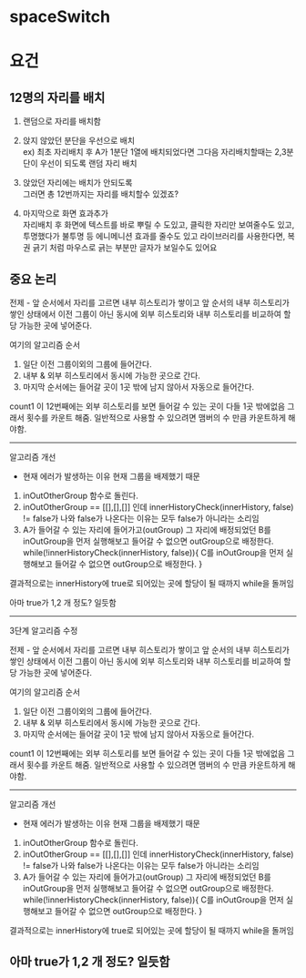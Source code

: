 # spaceSwitch

# 요건
## 12명의 자리를 배치

1. 랜덤으로 자리를 배치함  
1. 앉지 않았던 분단을 우선으로 배치  
ex) 최초 자리배치 후 A가 1분단 1열에 배치되었다면 그다음 자리배치할때는 2,3분단이 우선이 되도록 랜덤 자리 배치  

1. 앉았던 자리에는 배치가 안되도록  
그러면 총 12번까지는 자리를 배치할수 있겠죠?  
1. 마지막으로 화면 효과추가    
자리배치 후 화면에 텍스트를 바로 뿌릴 수 도있고, 클릭한 자리만 보여줄수도 있고,  
투명했다가 불투명 등 에니메니션 효과를 줄수도 있고 라이브러리를 사용한다면, 복권 긁기 처럼 마우스로 긁는 부분만 글자가 보일수도 있어요

## 중요 논리
전제 - 앞 순서에서 자리를 고르면 내부 히스토리가 쌓이고
앞 순서의 내부 히스토리가 쌓인 상태에서 이전 그룹이 아닌 동시에
외부 히스토리와 내부 히스토리를 비교하여 할당 가능한 곳에 넣어준다.

여기의 알고리즘 순서   
1. 일단 이전 그룹이외의 그룹에 들어간다.
2. 내부 & 외부 히스토리에서 동시에 가능한 곳으로 간다.
3. 마지막 순서에는 들어갈 곳이 1곳 밖에 남지 않아서 자동으로 들어간다.


count1 이 12번째에는 외부 히스토리를 보면 들어갈 수 있는 곳이 다들 1곳 밖에없음
그래서 횟수를 카운트 해줌.
일반적으로 사용할 수 있으려면 맴버의 수 만큼 카운트하게 해야함.


-------
알고리즘 개선
- 현재 에러가 발생하는 이유
현재 그룹을 배제했기 때문

1. inOutOtherGroup 함수로 돌린다.
2. inOutOtherGroup == [[],[],[]] 인데 innerHistoryCheck(innerHistory, false) != false가 나와
false가 나온다는 이유는 모두 false가 아니라는 소리임
3. A가 들어갈 수 있는 자리에 들어가고(outGroup) 그 자리에 배정되었던
B를 inOutGroup을 먼저 실행해보고 들어갈 수 없으면
outGroup으로 배정한다.
while(!innerHistoryCheck(innerHistory, false)){
    C를 inOutGroup을 먼저 실행해보고 들어갈 수 없으면
    outGroup으로 배정한다.
}

결과적으로는 innerHistory에 true로 되어있는 곳에 할당이 될 때까지 while을 돌꺼임

아마 true가 1,2 개 정도? 일듯함

--------------------
3단계 알고리즘 수정

전제 - 앞 순서에서 자리를 고르면 내부 히스토리가 쌓이고
앞 순서의 내부 히스토리가 쌓인 상태에서 이전 그룹이 아닌 동시에
외부 히스토리와 내부 히스토리를 비교하여 할당 가능한 곳에 넣어준다.

여기의 알고리즘 순서   
1. 일단 이전 그룹이외의 그룹에 들어간다.
2. 내부 & 외부 히스토리에서 동시에 가능한 곳으로 간다.
3. 마지막 순서에는 들어갈 곳이 1곳 밖에 남지 않아서 자동으로 들어간다.


count1 이 12번째에는 외부 히스토리를 보면 들어갈 수 있는 곳이 다들 1곳 밖에없음
그래서 횟수를 카운트 해줌.
일반적으로 사용할 수 있으려면 맴버의 수 만큼 카운트하게 해야함.


-------
알고리즘 개선
- 현재 에러가 발생하는 이유
현재 그룹을 배제했기 때문

1. inOutOtherGroup 함수로 돌린다.
2. inOutOtherGroup == [[],[],[]] 인데 innerHistoryCheck(innerHistory, false) != false가 나와
false가 나온다는 이유는 모두 false가 아니라는 소리임
3. A가 들어갈 수 있는 자리에 들어가고(outGroup) 그 자리에 배정되었던
B를 inOutGroup을 먼저 실행해보고 들어갈 수 없으면
outGroup으로 배정한다.
while(!innerHistoryCheck(innerHistory, false)){
    C를 inOutGroup을 먼저 실행해보고 들어갈 수 없으면
    outGroup으로 배정한다.
}

결과적으로는 innerHistory에 true로 되어있는 곳에 할당이 될 때까지 while을 돌꺼임

아마 true가 1,2 개 정도? 일듯함
-------